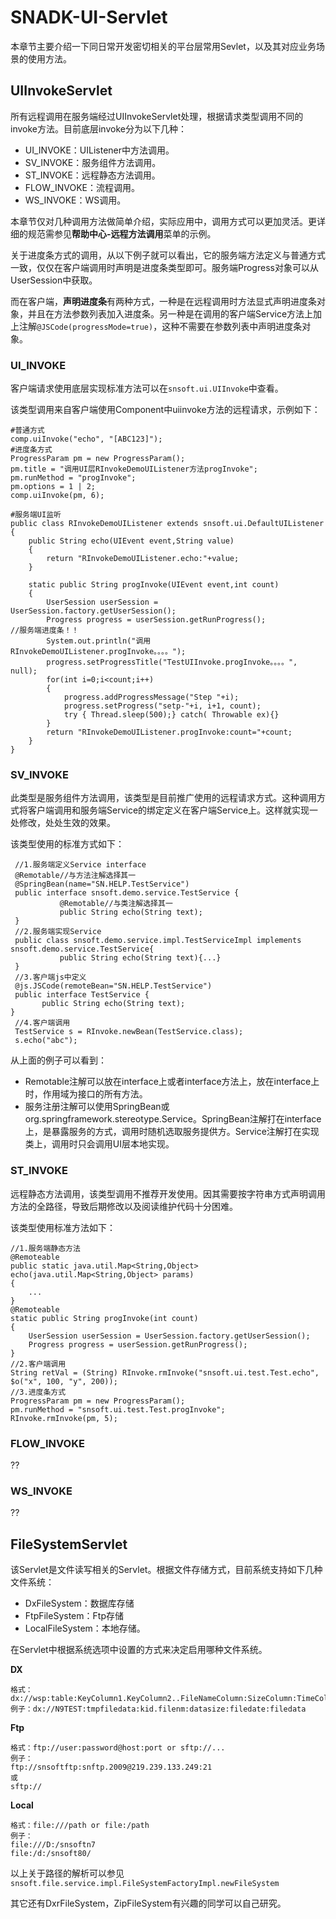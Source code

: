 # SNADK-UI-Servlet

本章节主要介绍一下同日常开发密切相关的平台层常用Sevlet，以及其对应业务场景的使用方法。

## UIInvokeServlet

所有远程调用在服务端经过UIInvokeServlet处理，根据请求类型调用不同的invoke方法。目前底层invoke分为以下几种：

* UI\_INVOKE：UIListener中方法调用。
* SV\_INVOKE：服务组件方法调用。
* ST\_INVOKE：远程静态方法调用。
* FLOW\_INVOKE：流程调用。
* WS\_INVOKE：WS调用。

本章节仅对几种调用方法做简单介绍，实际应用中，调用方式可以更加灵活。更详细的规范需参见**帮助中心-远程方法调用**菜单的示例。

关于进度条方式的调用，从以下例子就可以看出，它的服务端方法定义与普通方式一致，仅仅在客户端调用时声明是进度条类型即可。服务端Progress对象可以从UserSession中获取。

而在客户端，**声明进度条**有两种方式，一种是在远程调用时方法显式声明进度条对象，并且在方法参数列表加入进度条。另一种是在调用的客户端Service方法上加上注解`@JSCode(progressMode=true)`，这种不需要在参数列表中声明进度条对象。

### UI\_INVOKE

客户端请求使用底层实现标准方法可以在`snsoft.ui.UIInvoke`中查看。

该类型调用来自客户端使用Component中uiinvoke方法的远程请求，示例如下：

```
#普通方式
comp.uiInvoke("echo", "[ABC123]");
#进度条方式
ProgressParam pm = new ProgressParam();
pm.title = "调用UI层RInvokeDemoUIListener方法progInvoke";
pm.runMethod = "progInvoke";
pm.options = 1 | 2;
comp.uiInvoke(pm, 6);

#服务端UI监听
public class RInvokeDemoUIListener extends snsoft.ui.DefaultUIListener 
{
    public String echo(UIEvent event,String value)
    {
        return "RInvokeDemoUIListener.echo:"+value;
    }

    static public String progInvoke(UIEvent event,int count)
    {
        UserSession userSession = UserSession.factory.getUserSession();
        Progress progress = userSession.getRunProgress();                    //服务端进度条！！
        System.out.println("调用RInvokeDemoUIListener.progInvoke。。。。");
        progress.setProgressTitle("TestUIInvoke.progInvoke。。。。", null);
        for(int i=0;i<count;i++)
        {
            progress.addProgressMessage("Step "+i);
            progress.setProgress("setp-"+i, i+1, count);
            try { Thread.sleep(500);} catch( Throwable ex){}
        }
        return "RInvokeDemoUIListener.progInvoke:count="+count;
    }
}
```

### SV\_INVOKE

此类型是服务组件方法调用，该类型是目前推广使用的远程请求方式。这种调用方式将客户端调用和服务端Service的绑定定义在客户端Service上。这样就实现一处修改，处处生效的效果。

该类型使用的标准方式如下：

```
 //1.服务端定义Service interface
 @Remotable//与方法注解选择其一
 @SpringBean(name="SN.HELP.TestService")
 public interface snsoft.demo.service.TestService {
           @Remotable//与类注解选择其一
           public String echo(String text);
 }
 //2.服务端实现Service
 public class snsoft.demo.service.impl.TestServiceImpl implements  snsoft.demo.service.TestService{
           public String echo(String text){...}
 }
 //3.客户端js中定义
 @js.JSCode(remoteBean="SN.HELP.TestService")
 public interface TestService {
       public String echo(String text);
}
 //4.客户端调用
 TestService s = RInvoke.newBean(TestService.class);
 s.echo("abc");
```

从上面的例子可以看到：

* Remotable注解可以放在interface上或者interface方法上，放在interface上时，作用域为接口的所有方法。
* 服务注册注解可以使用SpringBean或org.springframework.stereotype.Service。SpringBean注解打在interface上，是暴露服务的方式，调用时随机选取服务提供方。Service注解打在实现类上，调用时只会调用UI层本地实现。

### ST\_INVOKE

远程静态方法调用，该类型调用不推荐开发使用。因其需要按字符串方式声明调用方法的全路径，导致后期修改以及阅读维护代码十分困难。

该类型使用标准方法如下：

```
//1.服务端静态方法
@Remoteable
public static java.util.Map<String,Object> echo(java.util.Map<String,Object> params)
{
    ...
}
@Remoteable
static public String progInvoke(int count)
{
    UserSession userSession = UserSession.factory.getUserSession();
    Progress progress = userSession.getRunProgress();
}
//2.客户端调用
String retVal = (String) RInvoke.rmInvoke("snsoft.ui.test.Test.echo", $o("x", 100, "y", 200));
//3.进度条方式
ProgressParam pm = new ProgressParam();
pm.runMethod = "snsoft.ui.test.Test.progInvoke";
RInvoke.rmInvoke(pm, 5);
```

### FLOW\_INVOKE

??

### WS\_INVOKE

??

## FileSystemServlet

该Servlet是文件读写相关的Servlet。根据文件存储方式，目前系统支持如下几种文件系统：

* DxFileSystem：数据库存储
* FtpFileSystem：Ftp存储
* LocalFileSystem：本地存储。

在Servlet中根据系统选项中设置的方式来决定启用哪种文件系统。

**DX**

```
格式：dx://wsp:table:KeyColumn1.KeyColumn2..FileNameColumn:SizeColumn:TimeColumn:valueColumn
例子：dx://N9TEST:tmpfiledata:kid.filenm:datasize:filedate:filedata
```

**Ftp**

```
格式：ftp://user:password@host:port or sftp://...
例子：
ftp://snsoftftp:snftp.2009@219.239.133.249:21
或
sftp://
```

**Local**

```
格式：file:///path or file:/path
例子：
file:///D:/snsoftn7 
file:/d:/snsoft80/
```

以上关于路径的解析可以参见`snsoft.file.service.impl.FileSystemFactoryImpl.newFileSystem`

其它还有DxrFileSystem，ZipFileSystem有兴趣的同学可以自己研究。

